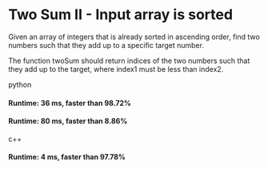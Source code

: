 # Two Sum II - Input array is sorted

Given an array of integers that is already sorted in ascending order, find two numbers such that they add up to a specific target number.

The function twoSum should return indices of the two numbers such that they add up to the target, where index1 must be less than index2.


python

#### Runtime: 36 ms, faster than 98.72%
#### Runtime: 80 ms, faster than 8.86%



c++
#### Runtime: 4 ms, faster than 97.78%
